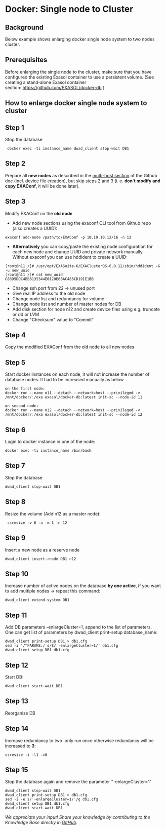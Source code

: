 # Docker: Single node to Cluster 
## Background

Below example shows enlarging docker single node system to two nodes cluster.

## Prerequisites

Before enlarging the single node to the cluster, make sure that you have configured the existing Exasol container to use a persistent volume. (See creating a stand-alone Exasol container section: <https://github.com/EXASOL/docker-db> )

## How to enlarge docker single node system to cluster

## Step 1

Stop the database


```
 docker exec -ti instance_name dwad_client stop-wait DB1 
```
## Step 2

Prepare all **new nodes** as described in the [multi-host section](https://github.com/EXASOL/docker-db#creating-a-multi-host-exasol-cluster) of the Github doc (incl. device file creation), but skip steps 2 and 3 (i. e. **don't modify and copy EXAConf**, it will be done later).

## Step 3

Modify EXAConf on the **old node**

* Add new node sections using the exaconf CLI tool from Github repo (also creates a UUID):

   
```
exaconf add-node /path/to/EXAConf -p 10.10.10.12/16 -n 12
```
* **Alternatively** you can copy/paste the existing node configuration for each new node and change UUID and private network manually. Without exaconf you can use hddident to create a UUID: 
```
[root@n11 /]# /usr/opt/EXASuite-6/EXAClusterOS-6.0.12/sbin/hddident -G -u new_uuid 
[root@n11 /]# cat new_uuid  
C88D5DDC4BB3135344E0120E6BAC485CD191E1BB
```
* Change ssh port from 22 -> unused port
* Give real IP address to the old node
* Change node list and redundancy for volume
* Change node list and number of master nodes for DB
* Add disk section for node n12 and create device files using e.g. truncate or dd or LVM
* Change "Checksum" value to "Commit"

## Step 4

Copy the modified EXAConf from the old node to all new nodes

## Step 5

Start docker instances on each node, it will not increase the number of database nodes. It had to be increased manually as below


```
on the first node: 
docker run --name n11 --detach --network=host --privileged -v /mnt/docker/:/exa exasol/docker-db:latest init-sc --node-id 11  

on second node:  
docker run --name n12 --detach --network=host --privileged -v /mnt/docker/:/exa exasol/docker-db:latest init-sc --node-id 12
```
## Step 6

Login to docker instance in one of the node: 


```
docker exec -ti instance_name /bin/bash 
```
## Step 7

Stop the database


```
dwad_client stop-wait DB1 
```
## Step 8

Resize the volume (Add n12 as a master node):


```
 csresize -v 0 -a -m 1 -n 12 
```
## Step 9

Insert a new node as a reserve node


```
dwad_client insert-rnode DB1 n12 
```
## Step 10

Increase number of active nodes on the database **by one active**, if you want to add multiple nodes -> repeat this command:


```
dwad_client extend-system DB1
```
## Step 11

Add DB parameters -enlargeCluster=1, append to the list of parameters. One can get list of parameters by dwad_client print-setup database_name:


```
dwad_client print-setup DB1 > db1.cfg 
sed -i '/^PARAMS:/ s/$/ -enlargeCluster=1/' db1.cfg 
dwad_client setup DB1 db1.cfg 
```
## Step 12

Start DB:


```
dwad_client start-wait DB1 
```
## Step 13

Reorganize DB

## Step 14

Increase redundancy to two  only run once otherwise redundancy will be increased to **3**:


```
csresize -i -l1 -v0
```
## Step 15

Stop the database again and remove the parameter "-enlargeCluster=1"


```
dwad_client stop-wait DB1 
dwad_client print-setup DB1 > db1.cfg 
sed -i -e s/'-enlargeCluster=1/'/g db1.cfg 
dwad_client setup DB1 db1.cfg 
dwad_client start-wait DB1
```

*We appreciate your input! Share your knowledge by contributing to the Knowledge Base directly in [GitHub](https://github.com/exasol/public-knowledgebase).* 